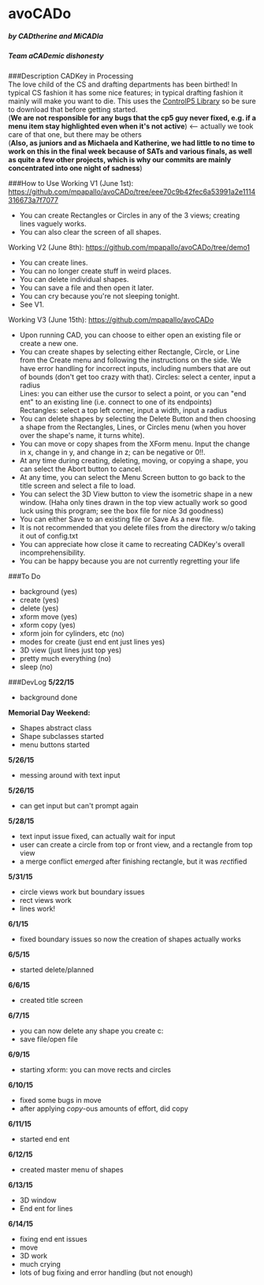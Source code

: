 # avoCADo
##### by CADtherine and MiCADla
##### Team aCADemic dishonesty

###Description 
CADKey in Processing<br>
The love child of the CS and drafting departments has been birthed! In typical CS fashion it has some nice features; in typical drafting fashion it mainly will make you want to die. This uses the [ControlP5 Library](http://www.sojamo.de/libraries/controlP5/) so be sure to download that before getting started.<br>
(**We are not responsible for any bugs that the cp5 guy never fixed, e.g. if a menu item stay highlighted even when it's not active**) <-- actually we took care of that one, but there may be others<br>
(**Also, as juniors and as Michaela and Katherine, we had little to no time to work on this in the final week because of SATs and various finals, as well as quite a few other projects, which is why our commits are mainly concentrated into one night of sadness**)

###How to Use
Working V1 (June 1st): https://github.com/mpapallo/avoCADo/tree/eee70c9b42fec6a53991a2e1114316673a7f7077 <br>
- You can create Rectangles or Circles in any of the 3 views; creating lines vaguely works.
- You can also clear the screen of all shapes.

Working V2 (June 8th): https://github.com/mpapallo/avoCADo/tree/demo1 <br>
- You can create lines.
- You can no longer create stuff in weird places.
- You can delete individual shapes.
- You can save a file and then open it later.
- You can cry because you're not sleeping tonight.
- See V1.

Working V3 (June 15th): https://github.com/mpapallo/avoCADo <br>
- Upon running CAD, you can choose to either open an existing file or create a new one.
- You can create shapes by selecting either Rectangle, Circle, or Line from the Create menu and following the instructions on the side. We have error handling for incorrect inputs, including numbers that are out of bounds (don't get too crazy with that).
    Circles: select a center, input a radius<br>
    Lines: you can either use the cursor to select a point, or you can "end ent" to an existing line (i.e. connect to one of its endpoints)<br>
    Rectangles: select a top left corner, input a width, input a radius
- You can delete shapes by selecting the Delete Button and then choosing a shape from the Rectangles, Lines, or Circles menu  (when you hover over the shape's name, it turns white).
- You can move or copy shapes from the XForm menu. Input the change in x, change in y, and change in z; can be negative or 0!!.
- At any time during creating, deleting, moving, or copying a shape, you can select the Abort button to cancel.
- At any time, you can select the Menu Screen button to go back to the title screen and select a file to load.
- You can select the 3D View button to view the isometric shape in a new window. (Haha only tines drawn in the top view actually work so good luck using this program; see the box file for nice 3d goodness)
- You can either Save to an existing file or Save As a new file.
- It is not recommended that you delete files from the directory w/o taking it out of config.txt
- You can appreciate how close it came to recreating CADKey's overall incomprehensibility.
- You can be happy because you are not currently regretting your life

###To Do
- background (yes)
- create (yes)
- delete (yes)
- xform move (yes)
- xform copy (yes)
- xform join for cylinders, etc (no)
- modes for create (just end ent just lines yes)
- 3D view (just lines just top yes)
- pretty much everything (no)
- sleep (no)

###DevLog
<b>5/22/15</b>
- background done

<b>Memorial Day Weekend:</b>
- Shapes abstract class
- Shape subclasses started
- menu buttons started

<b>5/26/15</b>
- messing around with text input

<b>5/26/15</b>
- can get input but can't prompt again

<b>5/28/15</b>
- text input issue fixed, can actually wait for input
- user can create a circle from top or front view, and a rectangle from top view
- a merge conflict e<i>merge</i>d after finishing rectangle, but it was <i>rect</i>ified

<b>5/31/15</b>
- circle views work but boundary issues
- rect views work
- lines work!

<b>6/1/15</b>
- fixed boundary issues so now the creation of shapes actually works

<b>6/5/15</b>
- started delete/planned

<b>6/6/15</b>
- created title screen

<b>6/7/15</b>
- you can now delete any shape you create c:
- save file/open file

<b>6/9/15</b>
- starting xform: you can move rects and circles

<b>6/10/15</b>
- fixed some bugs in move
- after applying <i>copy</i>-ous amounts of effort, did copy

<b>6/11/15</b>
- started end ent

<b>6/12/15</b>
- created master menu of shapes

<b>6/13/15</b>
- 3D window
- End ent for lines

<b>6/14/15</b>
- fixing end ent issues
- move
- 3D work
- much crying
- lots of bug fixing and error handling (but not enough)

